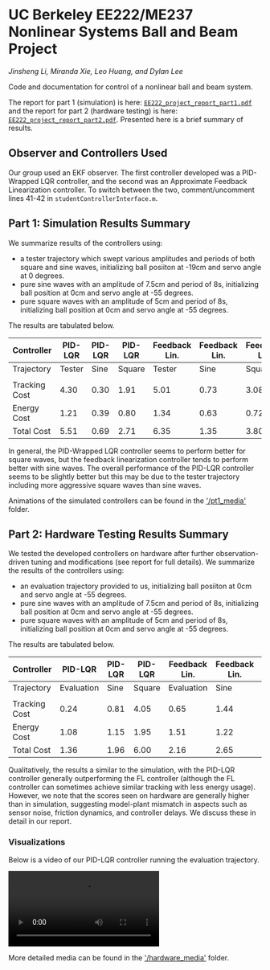 # UC Berkeley EE222/ME237 Nonlinear Systems Ball and Beam Project

*Jinsheng Li, Miranda Xie, Leo Huang, and Dylan Lee*

Code and documentation for control of a nonlinear ball and beam system.

The report for part 1 (simulation) is here: [`EE222_project_report_part1.pdf`](EE222_project_report_part1.pdf) and the report for part 2 (hardware testing) is here: [`EE222_project_report_part2.pdf`](EE222_project_report_part2.pdf). Presented here is a brief summary of results.

## Observer and Controllers Used

Our group used an EKF observer. The first controller developed was a PID-Wrapped LQR controller, and the second was an Approximate Feedback Linearization controller. To switch between the two, comment/uncomment lines 41-42 in `studentControllerInterface.m`.

## Part 1: Simulation Results Summary

We summarize results of the controllers using:
* a tester trajectory which swept various amplitudes and periods of both square and sine waves, initializing ball posiiton at -19cm and servo angle at 0 degrees.
* pure sine waves with an amplitude of 7.5cm and period of 8s, initializing ball position at 0cm and servo angle at -55 degrees.
* pure square waves with an amplitude of 5cm and period of 8s, initializing ball position at 0cm and servo angle at -55 degrees.

The results are tabulated below.

| Controller | PID-LQR | PID-LQR | PID-LQR | Feedback Lin. | Feedback Lin. | Feedback Lin. |
| ---------- | ------- | ------- | ------- | ------------- | ------------- | ------------- |
| Trajectory | Tester  | Sine    | Square  | Tester        | Sine          | Square        |
||||||||
| Tracking Cost | 4.30 | 0.30    | 1.91    | 5.01          | 0.73          | 3.08          |
| Energy Cost   | 1.21 | 0.39    | 0.80    | 1.34          | 0.63          | 0.72          |
| Total Cost    | 5.51 | 0.69    | 2.71    | 6.35          | 1.35          | 3.80          |

In general, the PID-Wrapped LQR controller seems to perform better for square waves, but the feedback linearization controller tends to perform better with sine waves. The overall performance of the PID-LQR controller seems to be slightly better but this may be due to the tester trajectory including more aggressive square waves than sine waves.

Animations of the simulated controllers can be found in the ['/pt1_media'](/pt1_media) folder.

## Part 2: Hardware Testing Results Summary

We tested the developed controllers on hardware after further observation-driven tuning and modifications (see report for full details). We summarize the results of the controllers using:
* an evaluation trajectory provided to us, initializing ball posiiton at 0cm and servo angle at -55 degrees.
* pure sine waves with an amplitude of 7.5cm and period of 8s, initializing ball position at 0cm and servo angle at -55 degrees.
* pure square waves with an amplitude of 5cm and period of 8s, initializing ball position at 0cm and servo angle at -55 degrees.

The results are tabulated below.

| Controller | PID-LQR | PID-LQR | PID-LQR | Feedback Lin. | Feedback Lin. | Feedback Lin. |
| ---------- | ------- | ------- | ------- | ------------- | ------------- | ------------- |
| Trajectory | Evaluation | Sine    | Square  | Evaluation | Sine          | Square        |
||||||||
| Tracking Cost | 0.24 | 0.81    | 4.05    | 0.65          | 1.44          | 5.25          |
| Energy Cost   | 1.08 | 1.15    | 1.95    | 1.51          | 1.22          | 1.84          |
| Total Cost    | 1.36 | 1.96    | 6.00    | 2.16          | 2.65          | 7.08          |

Qualitatively, the results a similar to the simulation, with the PID-LQR controller generally outperforming the FL controller (although the FL controller can sometimes achieve similar tracking with less energy usage). However, we note that the scores seen on hardware are generally higher than in simulation, suggesting model-plant mismatch in aspects such as sensor noise, friction dynamics, and controller delays. We discuss these in detail in our report. 

### Visualizations

Below is a video of our PID-LQR controller running the evaluation trajectory.

![](hardware_media/eval_video.mov)

More detailed media can be found in the ['/hardware_media'](/hardware_media) folder.
